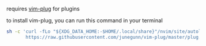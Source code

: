 requires [vim-plug](https://github.com/junegunn/vim-plug) for plugins

to install vim-plug, you can run this command in your terminal

```sh
sh -c 'curl -fLo "${XDG_DATA_HOME:-$HOME/.local/share}"/nvim/site/autoload/plug.vim --create-dirs \
       https://raw.githubusercontent.com/junegunn/vim-plug/master/plug.vim'
```
